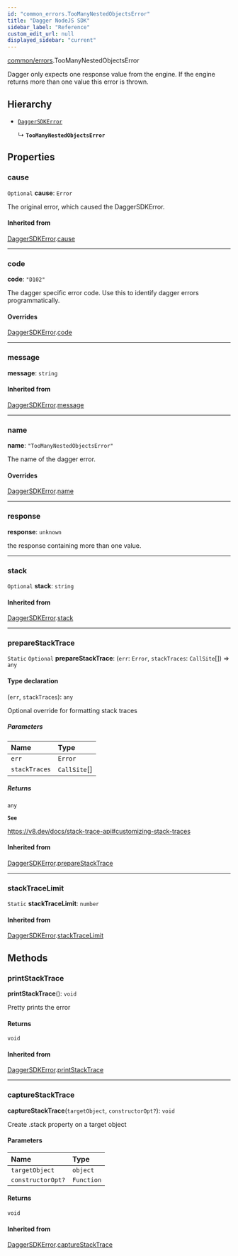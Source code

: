 ```yaml
---
id: "common_errors.TooManyNestedObjectsError"
title: "Dagger NodeJS SDK"
sidebar_label: "Reference"
custom_edit_url: null
displayed_sidebar: "current"
---
```


[common/errors](../modules/common_errors.md).TooManyNestedObjectsError

Dagger only expects one response value from the engine. If the engine returns more than one value this error is thrown.

## Hierarchy

- [`DaggerSDKError`](common_errors.DaggerSDKError.md)

  ↳ **`TooManyNestedObjectsError`**

## Properties

### cause

 `Optional` **cause**: `Error`

The original error, which caused the DaggerSDKError.

#### Inherited from

[DaggerSDKError](common_errors.DaggerSDKError.md).[cause](common_errors.DaggerSDKError.md#cause)

___

### code

 **code**: ``"D102"``

The dagger specific error code.
Use this to identify dagger errors programmatically.

#### Overrides

[DaggerSDKError](common_errors.DaggerSDKError.md).[code](common_errors.DaggerSDKError.md#code)

___

### message

 **message**: `string`

#### Inherited from

[DaggerSDKError](common_errors.DaggerSDKError.md).[message](common_errors.DaggerSDKError.md#message)

___

### name

 **name**: ``"TooManyNestedObjectsError"``

The name of the dagger error.

#### Overrides

[DaggerSDKError](common_errors.DaggerSDKError.md).[name](common_errors.DaggerSDKError.md#name)

___

### response

 **response**: `unknown`

the response containing more than one value.

___

### stack

 `Optional` **stack**: `string`

#### Inherited from

[DaggerSDKError](common_errors.DaggerSDKError.md).[stack](common_errors.DaggerSDKError.md#stack)

___

### prepareStackTrace

 `Static` `Optional` **prepareStackTrace**: (`err`: `Error`, `stackTraces`: `CallSite`[]) => `any`

#### Type declaration

(`err`, `stackTraces`): `any`

Optional override for formatting stack traces

##### Parameters

| Name | Type |
| :------ | :------ |
| `err` | `Error` |
| `stackTraces` | `CallSite`[] |

##### Returns

`any`

**`See`**

https://v8.dev/docs/stack-trace-api#customizing-stack-traces

#### Inherited from

[DaggerSDKError](common_errors.DaggerSDKError.md).[prepareStackTrace](common_errors.DaggerSDKError.md#preparestacktrace)

___

### stackTraceLimit

 `Static` **stackTraceLimit**: `number`

#### Inherited from

[DaggerSDKError](common_errors.DaggerSDKError.md).[stackTraceLimit](common_errors.DaggerSDKError.md#stacktracelimit)

## Methods

### printStackTrace

**printStackTrace**(): `void`

Pretty prints the error

#### Returns

`void`

#### Inherited from

[DaggerSDKError](common_errors.DaggerSDKError.md).[printStackTrace](common_errors.DaggerSDKError.md#printstacktrace)

___

### captureStackTrace

**captureStackTrace**(`targetObject`, `constructorOpt?`): `void`

Create .stack property on a target object

#### Parameters

| Name | Type |
| :------ | :------ |
| `targetObject` | `object` |
| `constructorOpt?` | `Function` |

#### Returns

`void`

#### Inherited from

[DaggerSDKError](common_errors.DaggerSDKError.md).[captureStackTrace](common_errors.DaggerSDKError.md#capturestacktrace)
